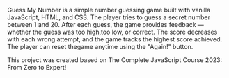 Guess My Number is a simple number guessing game built with vanilla JavaScript, HTML, and CSS.
The player tries to guess a secret number between 1 and 20. After each guess, the game provides
feedback — whether the guess was too high,too low, or correct. The score decreases with each wrong
attempt, and the game tracks the highest score achieved. The player can reset thegame anytime
using the "Again!" button.

This project was created based on The Complete JavaScript Course 2023: From Zero to Expert! 
